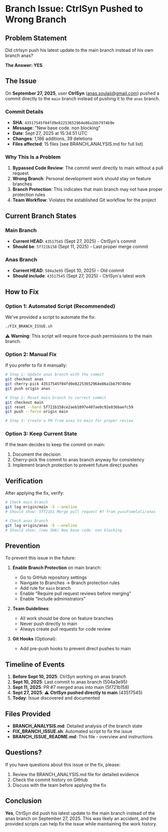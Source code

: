 # Branch Issue: CtrlSyn Pushed to Wrong Branch

## Problem Statement
Did ctrlsyn push his latest update to the main branch instead of his own branch anas?

**The Answer: YES**

## The Issue

On **September 27, 2025**, user **CtrlSyn** (anas.soulaii@gmail.com) pushed a commit directly to the `main` branch instead of pushing it to the `anas` branch.

### Commit Details
- **SHA**: `43517545f04fd9e82253652964e86a1bb7974b9e`
- **Message**: "New base code. non blocking"
- **Date**: Sept 27, 2025 at 15:34:51 UTC
- **Changes**: 1,186 additions, 39 deletions
- **Files affected**: 15 files (see BRANCH_ANALYSIS.md for full list)

### Why This Is a Problem

1. **Bypassed Code Review**: The commit went directly to main without a pull request
2. **Wrong Branch**: Personal development work should stay on feature branches
3. **Branch Protection**: This indicates that main branch may not have proper protection rules
4. **Team Workflow**: Violates the established Git workflow for the project

## Current Branch States

### Main Branch
- **Current HEAD**: `43517545` (Sept 27, 2025) - CtrlSyn's commit
- **Should be**: `5f721b158` (Sept 11, 2025) - Last proper merge commit

### Anas Branch
- **Current HEAD**: `504a3e95` (Sept 10, 2025) - Old commit
- **Should include**: `43517545` (Sept 27, 2025) - CtrlSyn's latest work

## How to Fix

### Option 1: Automated Script (Recommended)
We've provided a script to automate the fix:

```bash
./FIX_BRANCH_ISSUE.sh
```

⚠️ **Warning**: This script will require force-push permissions to the main branch.

### Option 2: Manual Fix
If you prefer to fix it manually:

```bash
# Step 1: Update anas branch with the commit
git checkout anas
git cherry-pick 43517545f04fd9e82253652964e86a1bb7974b9e
git push origin anas

# Step 2: Reset main branch to correct commit
git checkout main
git reset --hard 5f721b158ce2aeb1097e407ae0c92e836baefc59
git push --force origin main

# Step 3: Create a PR from anas to main for proper review
```

### Option 3: Keep Current State
If the team decides to keep the commit on main:

1. Document the decision
2. Cherry-pick the commit to anas branch anyway for consistency
3. Implement branch protection to prevent future direct pushes

## Verification

After applying the fix, verify:

```bash
# Check main branch
git log origin/main -5 --oneline
# Should show: 5f721b1 Merge pull request #7 from yusufsemlali/anas

# Check anas branch  
git log origin/anas -5 --oneline
# Should show: (new SHA) New base code. non blocking
```

## Prevention

To prevent this issue in the future:

1. **Enable Branch Protection** on main branch:
   - Go to GitHub repository settings
   - Navigate to Branches → Branch protection rules
   - Add rule for `main` branch
   - Enable "Require pull request reviews before merging"
   - Enable "Include administrators"

2. **Team Guidelines**:
   - All work should be done on feature branches
   - Never push directly to main
   - Always create pull requests for code review

3. **Git Hooks** (Optional):
   - Add pre-push hooks to prevent direct pushes to main

## Timeline of Events

1. **Before Sept 10, 2025**: CtrlSyn working on anas branch
2. **Sept 10, 2025**: Last commit to anas branch (504a3e95)
3. **Sept 11, 2025**: PR #7 merged anas into main (5f721b158)
4. **Sept 27, 2025**: ⚠️ **CtrlSyn pushed directly to main** (43517545)
5. **Today**: Issue discovered and documented

## Files Provided

- **BRANCH_ANALYSIS.md**: Detailed analysis of the branch state
- **FIX_BRANCH_ISSUE.sh**: Automated script to fix the issue
- **BRANCH_ISSUE_README.md**: This file - overview and instructions

## Questions?

If you have questions about this issue or the fix, please:
1. Review the BRANCH_ANALYSIS.md file for detailed evidence
2. Check the commit history on GitHub
3. Discuss with the team before applying the fix

## Conclusion

**Yes**, CtrlSyn did push his latest update to the main branch instead of the anas branch on September 27, 2025. This was likely an accident, and the provided scripts can help fix the issue while maintaining the work history.
